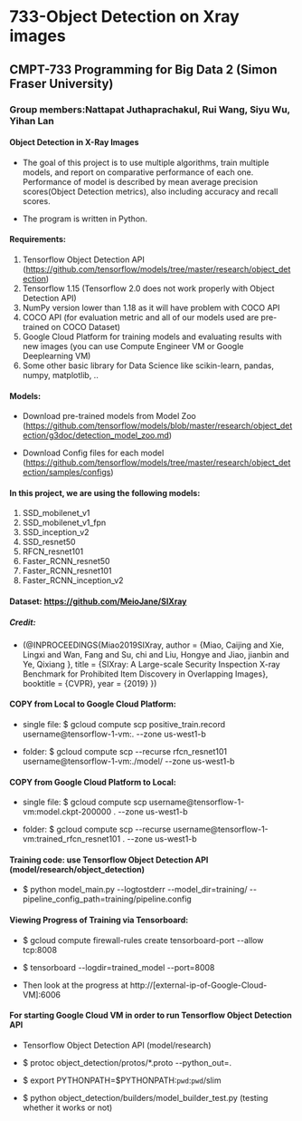 # 733-Object Detection on Xray images
## CMPT-733 Programming for Big Data 2 (Simon Fraser University)
### Group members:Nattapat Juthaprachakul, Rui Wang, Siyu Wu, Yihan Lan

#### Object Detection in X-Ray Images
* The goal of this project is to use multiple algorithms, train multiple models, and report on comparative performance of each one. Performance of model is described by mean average precision scores(Object Detection metrics), also including accuracy and recall scores. 

* The program is written in Python.


#### Requirements:
1. Tensorflow Object Detection API (https://github.com/tensorflow/models/tree/master/research/object_detection)
2. Tensorflow 1.15 (Tensorflow 2.0 does not work properly with Object Detection API)
3. NumPy version lower than 1.18 as it will have problem with COCO API
4. COCO API (for evaluation metric and all of our models used are pre-trained on COCO Dataset)
5. Google Cloud Platform for training models and evaluating results with new images (you can use Compute Engineer VM or Google Deeplearning VM)
6. Some other basic library for Data Science like scikin-learn, pandas, numpy, matplotlib, ..

#### Models:
* Download pre-trained models from Model Zoo (https://github.com/tensorflow/models/blob/master/research/object_detection/g3doc/detection_model_zoo.md)

* Download Config files for each model (https://github.com/tensorflow/models/tree/master/research/object_detection/samples/configs)

#### In this project, we are using the following models:
1. SSD_mobilenet_v1
2. SSD_mobilenet_v1_fpn
3. SSD_inception_v2
4. SSD_resnet50
5. RFCN_resnet101
6. Faster_RCNN_resnet50
7. Faster_RCNN_resnet101
8. Faster_RCNN_inception_v2


#### Dataset: https://github.com/MeioJane/SIXray
##### Credit:
* (@INPROCEEDINGS{Miao2019SIXray,
    author = {Miao, Caijing and Xie, Lingxi and Wan, Fang and Su, chi and Liu, Hongye and Jiao, jianbin and Ye, Qixiang },
    title = {SIXray: A Large-scale Security Inspection X-ray Benchmark for Prohibited Item Discovery in Overlapping Images},
    booktitle = {CVPR},
    year = {2019} })

#### COPY from Local to Google Cloud Platform:

* single file: $ gcloud compute scp positive_train.record username@tensorflow-1-vm:. --zone us-west1-b

* folder: $ gcloud compute scp --recurse rfcn_resnet101 username@tensorflow-1-vm:./model/ --zone us-west1-b

#### COPY from Google Cloud Platform to Local:

* single file: $ gcloud compute scp username@tensorflow-1-vm:model.ckpt-200000 . --zone us-west1-b

* folder: $ gcloud compute scp --recurse username@tensorflow-1-vm:trained_rfcn_resnet101 . --zone us-west1-b

#### Training code: use Tensorflow Object Detection API (model/research/object_detection)

* $ python model_main.py --logtostderr --model_dir=training/ --pipeline_config_path=training/pipeline.config

#### Viewing Progress of Training via Tensorboard:

* $ gcloud compute firewall-rules create tensorboard-port --allow tcp:8008

* $ tensorboard --logdir=trained_model --port=8008

* Then look at the progress at http://[external-ip-of-Google-Cloud-VM]:6006


#### For starting Google Cloud VM in order to run Tensorflow Object Detection API
* Tensorflow Object Detection API (model/research)

* $ protoc object_detection/protos/*.proto --python_out=.

* $ export PYTHONPATH=$PYTHONPATH:`pwd`:`pwd`/slim

* $ python object_detection/builders/model_builder_test.py (testing whether it works or not)
